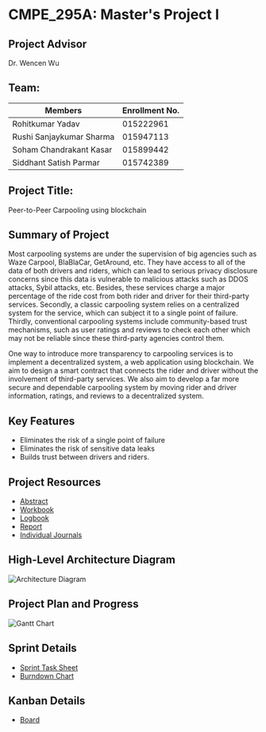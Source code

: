 # CMPE_295A: Master's Project I

## Project Advisor
Dr. Wencen Wu

## Team:
| Members                  | Enrollment No.|
|--------------------------|---------------|
| Rohitkumar Yadav         | 015222961     |
| Rushi Sanjaykumar Sharma | 015947113     |
| Soham Chandrakant Kasar  | 015899442     |
| Siddhant Satish Parmar   | 015742389     |

## Project Title: 
Peer-to-Peer Carpooling using blockchain

## Summary of Project
Most carpooling systems are under the supervision of big agencies such as Waze Carpool, BlaBlaCar, GetAround, etc. They have access to all of the data of both drivers and riders, which can lead to serious privacy disclosure concerns since this data is vulnerable to malicious attacks such as DDOS attacks, Sybil attacks, etc. Besides, these services charge a major percentage of the ride cost from both rider and driver for their third-party services. Secondly, a classic carpooling system relies on a centralized system for the service, which can subject it to a single point of failure. Thirdly, conventional carpooling systems include community-based trust mechanisms, such as user ratings and reviews to check each other which may not be reliable since these third-party agencies control them. 

One way to introduce more transparency to carpooling services is to implement a decentralized system, a web application using blockchain. We aim to design a smart contract that connects the rider and driver without the involvement of third-party services. We also aim to develop a far more secure and dependable carpooling system by moving rider and driver information, ratings, and reviews to a decentralized system. 


## Key Features

* Eliminates the risk of a single point of failure
* Eliminates the risk of sensitive data leaks
* Builds trust between drivers and riders.


## Project Resources
* [Abstract](https://docs.google.com/document/d/11O3B8O6y_0S268Ni9-rdSvu4CeAaaujWDXDsE6z1G2w/edit?usp=sharing)
* [Workbook](https://docs.google.com/document/d/16X5nwL20e_d37gVgTfMnCRzaFhGxktZ5doj7da78jUk/edit?usp=sharing)
* [Logbook](https://docs.google.com/document/d/1NJFaRzXpCQ6DNxU2376PuNMuOjJUuLD8dlkK_WOgHRI/edit?usp=sharing)
* [Report](https://docs.google.com/document/d/10XoCLYil9GtSZXVHDEXb19uG7RJpbq9L-y08liXCIVI/edit)
* [Individual Journals]()

## High-Level Architecture Diagram
![Architecture Diagram](https://github.com/sparmar15/CMPE_295A/blob/main/images/295A%20Project%20Architecture.png)

## Project Plan and Progress
![Gantt Chart](https://github.com/sparmar15/CMPE_295A/blob/main/images/295A%20Project%20Tracker.png)

## Sprint Details
* [Sprint Task Sheet](https://docs.google.com/spreadsheets/d/1IDO-muoPfrz7nGbiX-NCL3QYRmmmM3Z5hmQhxfTsbh4/edit#gid=0)
* [Burndown Chart](https://docs.google.com/spreadsheets/d/1IDO-muoPfrz7nGbiX-NCL3QYRmmmM3Z5hmQhxfTsbh4/edit#gid=500653002)

</figure>

## Kanban Details
* [Board](https://github.com/users/sparmar15/projects/1)

